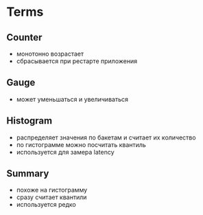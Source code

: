 # Terms
## Counter
* монотонно возрастает
* сбрасывается при рестарте приложения

## Gauge
* может уменьшаться и увеличиваться

## Histogram
* распределяет значения по бакетам и считает их количество
* по гистограмме можно посчитать квантиль
* используется для замера latency

## Summary
* похоже на гистограмму
* сразу считает квантили
* используется редко
